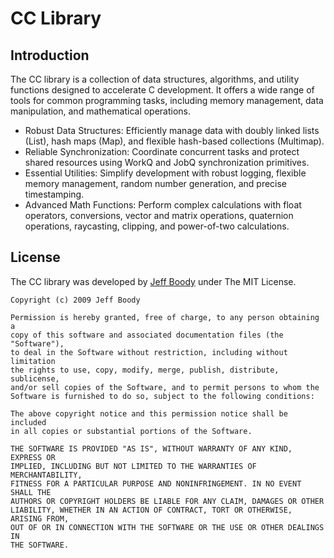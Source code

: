 CC Library
==========

Introduction
------------

The CC library is a collection of data structures,
algorithms, and utility functions designed to accelerate C
development. It offers a wide range of tools for common
programming tasks, including memory management, data
manipulation, and mathematical operations.

* Robust Data Structures: Efficiently manage data with
  doubly linked lists (List), hash maps (Map), and flexible
  hash-based collections (Multimap).
* Reliable Synchronization: Coordinate concurrent tasks and
  protect shared resources using WorkQ and JobQ
  synchronization primitives.
* Essential Utilities: Simplify development with robust
  logging, flexible memory management, random number
  generation, and precise timestamping.
* Advanced Math Functions: Perform complex calculations with
  float operators, conversions, vector and matrix
  operations, quaternion operations, raycasting, clipping,
  and power-of-two calculations.

License
-------

The CC library was developed by
[Jeff Boody](mailto:jeffboody@gmail.com)
under The MIT License.

	Copyright (c) 2009 Jeff Boody

	Permission is hereby granted, free of charge, to any person obtaining a
	copy of this software and associated documentation files (the "Software"),
	to deal in the Software without restriction, including without limitation
	the rights to use, copy, modify, merge, publish, distribute, sublicense,
	and/or sell copies of the Software, and to permit persons to whom the
	Software is furnished to do so, subject to the following conditions:

	The above copyright notice and this permission notice shall be included
	in all copies or substantial portions of the Software.

	THE SOFTWARE IS PROVIDED "AS IS", WITHOUT WARRANTY OF ANY KIND, EXPRESS OR
	IMPLIED, INCLUDING BUT NOT LIMITED TO THE WARRANTIES OF MERCHANTABILITY,
	FITNESS FOR A PARTICULAR PURPOSE AND NONINFRINGEMENT. IN NO EVENT SHALL THE
	AUTHORS OR COPYRIGHT HOLDERS BE LIABLE FOR ANY CLAIM, DAMAGES OR OTHER
	LIABILITY, WHETHER IN AN ACTION OF CONTRACT, TORT OR OTHERWISE, ARISING FROM,
	OUT OF OR IN CONNECTION WITH THE SOFTWARE OR THE USE OR OTHER DEALINGS IN
	THE SOFTWARE.
